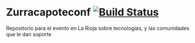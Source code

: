 # Zurracapoteconf [![Build Status](https://app.travis-ci.com/mario-ezquerro/smartsdk-recipes.svg?branch=master)](https://app.travis-ci.com/mario-ezquerro/smartsdk-recipes)
Repositorio para el evento  en La Rioja sobre tecnologías, y las comunidades que le dan soporte
